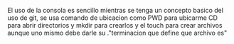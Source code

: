 El uso de la consola es sencillo mientras se tenga un concepto basico del uso de git, se usa comando de ubicacion como PWD para ubicarme CD para abrir directorios y mkdir para crearlos y el touch para crear archivos aunque uno mismo debe darle su ."terminacion que define que archivo es"
